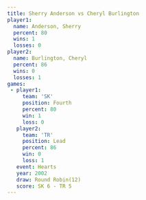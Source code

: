 ```yaml
---
title: Sherry Anderson vs Cheryl Burlington
player1:                  
  name: Anderson, Sherry  
  percent: 80             
  wins: 1                 
  losses: 0               
player2:                  
  name: Burlington, Cheryl
  percent: 86             
  wins: 0                 
  losses: 1               
games:
 - player1:          
     team: 'SK'      
     position: Fourth
     percent: 80     
     win: 1          
     loss: 0         
   player2:        
     team: 'TR'    
     position: Lead
     percent: 86   
     win: 0        
     loss: 1       
   event: Hearts        
   year: 2002           
   draw: Round Robin(12)
   score: SK 6 - TR 5   
---
```


